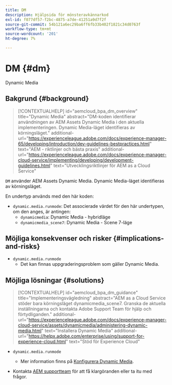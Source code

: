 ```yaml
---
title: DM
description: Hjälpsida för mönsteravkännarkod
exl-id: f077df57-f2bc-4875-a7de-41251a9d7f2f
source-git-commit: 54b121a6ec29ba6ff6fb33b402f1821c34d0763f
workflow-type: tm+mt
source-wordcount: '201'
ht-degree: 7%

---
```


# DM {#dm}

Dynamic Media

## Bakgrund {#background}

>[!CONTEXTUALHELP]
>id="aemcloud_bpa_dm_overview"
>title="Dynamic Media"
>abstract="DM-koden identifierar användningen av AEM Assets Dynamic Media i den aktuella implementeringen. Dynamic Media-läget identifieras av körningsläget."
>additional-url="https://experienceleague.adobe.com/docs/experience-manager-65/developing/introduction/dev-guidelines-bestpractices.html" text="AEM - riktlinjer och bästa praxis"
>additional-url="https://experienceleague.adobe.com/docs/experience-manager-cloud-service/implementing/developing/development-guidelines.html" text="Utvecklingsriktlinjer för AEM as a Cloud Service"

`DM` använder AEM Assets Dynamic Media. Dynamic Media-läget identifieras av körningsläget.

En undertyp används med den här koden:

* `dynamic.media.runmode`: Det associerade värdet för den här undertypen, om den anges, är antingen:
   * `dynamicmedia`: Dynamic Media - hybridläge
   * `dynamicmedia_scene7`: Dynamic Media - Scene 7-läge

## Möjliga konsekvenser och risker {#implications-and-risks}

* `dynamic.media.runmode`
   * Det kan finnas uppgraderingsproblem som gäller Dynamic Media.

## Möjliga lösningar {#solutions}

>[!CONTEXTUALHELP]
>id="aemcloud_bpa_dm_guidance"
>title="Implementeringsvägledning"
>abstract="AEM as a Cloud Service stöder bara körningsläget dynamicmedia_scene7. Granska de aktuella inställningarna och kontakta Adobe Support Team för hjälp och förtydliganden."
>additional-url="https://experienceleague.adobe.com/docs/experience-manager-cloud-service/assets/dynamicmedia/administering-dynamic-media.html" text="Installera Dynamic Media"
>additional-url="https://helpx.adobe.com/enterprise/using/support-for-experience-cloud.html" text="Stöd för Experience Cloud"


* `dynamic.media.runmode`
   * Mer information finns på [Konfigurera Dynamic Media](https://experienceleague.adobe.com/docs/experience-manager-cloud-service/assets/dynamicmedia/administering-dynamic-media.html).

* Kontakta [AEM supportteam](https://helpx.adobe.com/enterprise/using/support-for-experience-cloud.html) för att få klargöranden eller ta itu med frågor.
